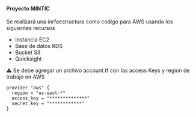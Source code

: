 #### Proyecto MINTIC

Se realizará una inrfaestructura como codigo para AWS usando los siguientes recursos 

* Instancia EC2
* Base de datos RDS
* Bucket S3
* Quicksight

:warning: Se debe agregar un archivo account.tf con las access Keys y region de trabajo en AWS 

````````
provider "aws" {
  region = "us-east-*"
  access_key = "**************"
  secret_key = "************"
} 
````````